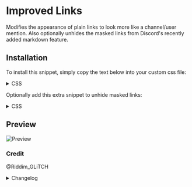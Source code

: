 # Improved Links
Modifies the appearance of plain links to look more like a channel/user mention.
Also optionally unhides the masked links from Discord's recently added markdown feature.

## Installation
To install this snippet, simply copy the text below into your custom css file:

<details>
<summary>CSS</summary>

```css
[class^=message_] [class^=contents_] [class^=anchor_], [class^=message_] [class^=repliedMessage_] [class^=anchor_], [class^=message_] [class^=modal] [class^=anchor_], [class^=message_] [class^=topic_] [class^=anchor_], [class^=focusLock] [class^=contents_] [class^=anchor_], [class^=focusLock] [class^=repliedMessage_] [class^=anchor_], [class^=focusLock] [class^=modal] [class^=anchor_], [class^=focusLock] [class^=topic_] [class^=anchor_], [class^=title] [class^=contents_] [class^=anchor_], [class^=title] [class^=repliedMessage_] [class^=anchor_], [class^=title] [class^=modal] [class^=anchor_], [class^=title] [class^=topic_] [class^=anchor_] {
  transition: background-color 50ms ease-out, color 50ms ease-out;
  color: var(--mention-foreground);
  background-color: var(--mention-background);
  padding: 1px 2px;
  border-radius: 3px;
  border-bottom: 1px solid var(--brand-700);
}
[class^=message_] [class^=contents_] [class^=anchor_]::before, [class^=message_] [class^=repliedMessage_] [class^=anchor_]::before, [class^=message_] [class^=modal] [class^=anchor_]::before, [class^=message_] [class^=topic_] [class^=anchor_]::before, [class^=focusLock] [class^=contents_] [class^=anchor_]::before, [class^=focusLock] [class^=repliedMessage_] [class^=anchor_]::before, [class^=focusLock] [class^=modal] [class^=anchor_]::before, [class^=focusLock] [class^=topic_] [class^=anchor_]::before, [class^=title] [class^=contents_] [class^=anchor_]::before, [class^=title] [class^=repliedMessage_] [class^=anchor_]::before, [class^=title] [class^=modal] [class^=anchor_]::before, [class^=title] [class^=topic_] [class^=anchor_]::before {
  content: "🔗";
  margin-right: 2px;
  filter: saturate(0%);
  font-size: small;
}
[class^=message_] [class^=contents_] [class^=anchor_]:hover, [class^=message_] [class^=repliedMessage_] [class^=anchor_]:hover, [class^=message_] [class^=modal] [class^=anchor_]:hover, [class^=message_] [class^=topic_] [class^=anchor_]:hover, [class^=focusLock] [class^=contents_] [class^=anchor_]:hover, [class^=focusLock] [class^=repliedMessage_] [class^=anchor_]:hover, [class^=focusLock] [class^=modal] [class^=anchor_]:hover, [class^=focusLock] [class^=topic_] [class^=anchor_]:hover, [class^=title] [class^=contents_] [class^=anchor_]:hover, [class^=title] [class^=repliedMessage_] [class^=anchor_]:hover, [class^=title] [class^=modal] [class^=anchor_]:hover, [class^=title] [class^=topic_] [class^=anchor_]:hover {
  background-color: var(--brand-experiment);
}
```
</details>


Optionally add this extra snippet to unhide masked links:
<details>
<summary>CSS</summary>

```css
[class^=anchor][title$=")"]:after {
  font-size: 0.7rem;
  content: " (" attr(href) ")";
  filter: grayscale(0.5);
}
```

</details>

## Preview
![Preview](https://imgur.com/FOqhVCI.png)

### Credit
@Riddim_GLiTCH

<details>
<summary>Changelog</summary>

## 1.0.0

- Initial release

</details>
